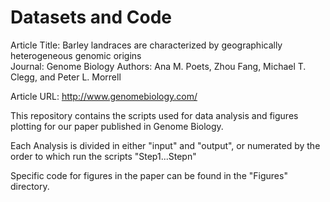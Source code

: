 Datasets and Code
==================

Article Title: Barley landraces are characterized by geographically heterogeneous genomic origins  
Journal: Genome Biology
Authors: Ana M. Poets, Zhou Fang, Michael T. Clegg, and Peter L. Morrell

Article URL: http://www.genomebiology.com/

This repository contains the scripts used for data analysis and figures plotting for our paper 
published in Genome Biology.

Each Analysis is divided in either "input" and "output", or numerated by the order to which run the scripts "Step1...Stepn"

Specific code for figures in the paper can be found in the "Figures" directory.
